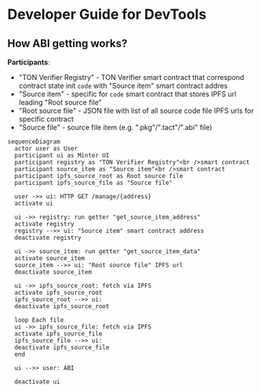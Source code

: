 # Developer Guide for DevTools

## How ABI getting works?

__Participants__:

- "TON Verifier Registry" - TON Verifier smart contract that correspond contract state init `code` with "Source item" smart contract addres
- "Source item" - specific for `code` smart contract that stores IPFS url leading "Root source file"
- "Root source file" - JSON file with list of all source code file IPFS urls for specific contract
- "Source file" - source file item (e.g. ".pkg"/".tact"/".abi" file)
 
```mermaid
sequenceDiagram
  actor user as User
  participant ui as Minter UI
  participant registry as "TON Verifier Registry"<br />smart contract
  participant source_item as "Source item"<br />smart contract
  participant ipfs_source_root as Root source file
  participant ipfs_source_file as "Source file"

  user ->> ui: HTTP GET /manage/{address}
  activate ui

  ui ->> registry: run getter "get_source_item_address"
  activate registry
  registry -->> ui: "Source item" smart contract address
  deactivate registry

  ui ->> source_item: run getter "get_source_item_data"
  activate source_item
  source_item -->> ui: "Root source file" IPFS url
  deactivate source_item

  ui ->> ipfs_source_root: fetch via IPFS
  activate ipfs_source_root
  ipfs_source_root -->> ui: 
  deactivate ipfs_source_root

  loop Each file
  ui ->> ipfs_source_file: fetch via IPFS
  activate ipfs_source_file
  ipfs_source_file -->> ui: 
  deactivate ipfs_source_file
  end

  ui -->> user: ABI

  deactivate ui
```
